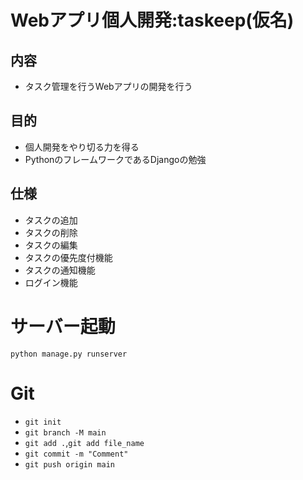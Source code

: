 # Webアプリ個人開発:taskeep(仮名)
## 内容
- タスク管理を行うWebアプリの開発を行う
## 目的
- 個人開発をやり切る力を得る
- PythonのフレームワークであるDjangoの勉強
## 仕様
- タスクの追加
- タスクの削除
- タスクの編集
- タスクの優先度付機能
- タスクの通知機能
- ログイン機能
# サーバー起動
`python manage.py runserver`
# Git
- `git init`
- `git branch -M main`
- `git add .`,`git add file_name`
- `git commit -m "Comment"`
- `git push origin main`
